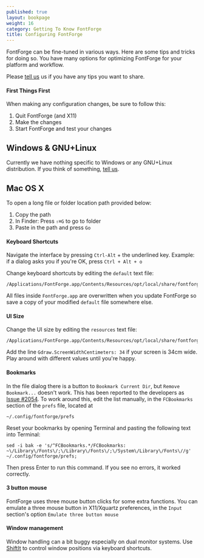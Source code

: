```yaml
---
published: true
layout: bookpage
weight: 16
category: Getting To Know FontForge
title: Configuring FontForge
---
```


FontForge can be fine-tuned in various ways.
Here are some tips and tricks for doing so.
You have many options for optimizing FontForge for your platform and workflow.

Please [tell us](https://github.com/fontforge/designwithfontforge.com#how-to-contribute) us if you have any tips you want to share.

#### First Things First

When making any configuration changes, be sure to follow this:

1. Quit FontForge (and X11)
2. Make the changes
3. Start FontForge and test your changes

## Windows & GNU+Linux

Currently we have nothing specific to Windows or any GNU+Linux distribution.
If you think of something, [tell us](https://github.com/fontforge/designwithfontforge.com#how-to-contribute).

## Mac OS X

To open a long file or folder location path provided below:

1. Copy the path
1. In Finder: Press `⇧⌘G` to go to folder
1. Paste in the path and press `Go`

#### Keyboard Shortcuts

Navigate the interface by pressing `Ctrl-Alt` + the underlined key. Example: if a dialog asks you if you're <span class="underline">O</span>K, press `Ctrl + Alt + o`

Change keyboard shortcuts by editing the `default` text file:

```
/Applications/FontForge.app/Contents/Resources/opt/local/share/fontforge/hotkeys/default
```

All files inside `FontForge.app` are overwritten when you update FontForge so save a copy of your modified `default` file somewhere else.

#### UI Size

Change the UI size by editing the `resources` text file:

```
/Applications/FontForge.app/Contents/Resources/opt/local/share/fontforge/pixmaps/resources
```

Add the line `Gdraw.ScreenWidthCentimeters: 34` if your screen is 34cm wide. Play around with different values until you're happy.

#### Bookmarks

In the file dialog there is a button to `Bookmark Current Dir`, but `Remove Bookmark...` doesn't work.
This has been reported to the developers as [Issue #2054](https://github.com/fontforge/fontforge/issues/2054).
To work around this, edit the list manually, in the `FCBookmarks` section of the `prefs` file, located at

```
~/.config/fontforge/prefs
```

Reset your bookmarks by opening Terminal and pasting the following text into Terminal:

```
sed -i bak -e 's/^FCBookmarks.*/FCBookmarks:     ~\/Library\/Fonts\/;\/Library\/Fonts\/;\/System\/Library\/Fonts\//g' ~/.config/fontforge/prefs;
```

Then press Enter to run this command.
If you see no errors, it worked correctly.

#### 3 button mouse

FontForge uses three mouse button clicks for some extra functions. You can emulate a three mouse button in X11/Xquartz preferences, in the `Input` section's option `Emulate three button mouse`

#### Window management

Window handling can a bit buggy especially on dual monitor systems. Use [ShiftIt](https://github.com/fikovnik/ShiftIt) to control window positions via keyboard shortcuts.
